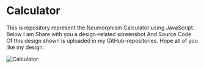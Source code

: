# Calculator
This is repository represent the Neumorphism Calculator using JavaScript.
Below I am Share with you a design-related screenshot And Source Code Of this design shown is uploaded in my GitHub-repositories. 
Hope all of you like my design.

![Calculator](https://user-images.githubusercontent.com/69725593/130903432-24d42b93-8531-42ab-a33b-5edbb7b9dee5.png)
